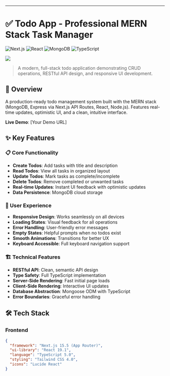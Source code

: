 ---

# ✅ Todo App - Professional MERN Stack Task Manager

![Next.js](https://img.shields.io/badge/Next.js-15.5-black?style=for-the-badge&logo=next.js)
![React](https://img.shields.io/badge/React-19.1-blue?style=for-the-badge&logo=react)
![MongoDB](https://img.shields.io/badge/MongoDB-6.20-green?style=for-the-badge&logo=mongodb)
![TypeScript](https://img.shields.io/badge/TypeScript-5.0-blue?style=for-the-badge&logo=typescript)

<img src="https://oabk6vpcyt3tfpux.public.blob.vercel-storage.com/todomern.webp" />

> A modern, full-stack todo application demonstrating CRUD operations, RESTful API design, and responsive UI development.

## 🎯 Overview

A production-ready todo management system built with the MERN stack (MongoDB, Express via Next.js API Routes, React, Node.js). Features real-time updates, optimistic UI, and a clean, intuitive interface.

**Live Demo**: [Your Demo URL]

## ✨ Key Features

### 📋 Core Functionality
- **Create Todos**: Add tasks with title and description
- **Read Todos**: View all tasks in organized layout
- **Update Todos**: Mark tasks as complete/incomplete
- **Delete Todos**: Remove completed or unwanted tasks
- **Real-time Updates**: Instant UI feedback with optimistic updates
- **Data Persistence**: MongoDB cloud storage

### 🎨 User Experience
- **Responsive Design**: Works seamlessly on all devices
- **Loading States**: Visual feedback for all operations
- **Error Handling**: User-friendly error messages
- **Empty States**: Helpful prompts when no todos exist
- **Smooth Animations**: Transitions for better UX
- **Keyboard Accessible**: Full keyboard navigation support

### 🏗️ Technical Features
- **RESTful API**: Clean, semantic API design
- **Type Safety**: Full TypeScript implementation
- **Server-Side Rendering**: Fast initial page loads
- **Client-Side Rendering**: Interactive UI updates
- **Database Abstraction**: Mongoose ODM with TypeScript
- **Error Boundaries**: Graceful error handling

## 🛠️ Tech Stack

### Frontend
```json
{
  "framework": "Next.js 15.5 (App Router)",
  "ui-library": "React 19.1",
  "language": "TypeScript 5.0",
  "styling": "Tailwind CSS 4.0",
  "icons": "Lucide React"
}
